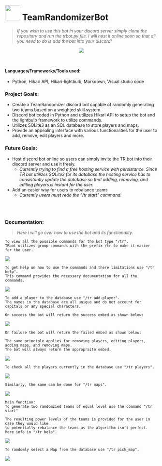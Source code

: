 # <img src= "https://user-images.githubusercontent.com/51865580/179876417-d2feba7c-43e9-40fb-997c-fbb16f98d14b.png" data-canonical-src= "https://user-images.githubusercontent.com/51865580/179876417-d2feba7c-43e9-40fb-997c-fbb16f98d14b.png" width = "50" height = "50" /> TeamRandomizerBot
> *If you wish to use this bot in your discord server simply clone the repository and run the trbot.py file. I will host it online soon so that all you need to do is add the bot into your discord!*

<p align="center">
<img src= "https://user-images.githubusercontent.com/51865580/179876418-0e8028b6-602c-4c2a-88d2-3326604889bd.png" data-canonical-src= "https://user-images.githubusercontent.com/51865580/179876418-0e8028b6-602c-4c2a-88d2-3326604889bd.png" />
</p>
<br / >

#### Languages/Frameworks/Tools used:

- Python, Hikari API, Hikari-lightbulb, Markdown, Visual studio code

### Project Goals:

- Create a TeamRandomizer discord bot capable of randomly generating two teams based on a weighted skill system.
- Discord bot coded in Python and utilizes Hikari API to setup the bot and the lightbulb framework to utilize commands.
- Utilizes SQLite3 as an SQL database to store players and maps.
- Provide an appealing interface with various functionalities for the user to add, remove, edit players and more.

### Future Goals:

- Host discord bot online so users can simply invite the TR bot into their discord server and use it freely.
  - *Currently trying to find a free hosting service with persistance. Since TR bot utilizes SQLite3 for its database
  the hosting service has to consistantly update the database so that adding, removing, and editing players is instant
  for the user.*
- Add an easier way for users to rebalance teams 
  - *Currently users must redo the "/tr start" command.*
<br />
<br />

### Documentation:

> *Here i will go over how to use the bot and its functionality.*
``` 
To view all the possible commands for the bot type "/tr".
TRbot utilizes group commands with the prefix /tr to make it easier for the user.
```
<img src= "https://user-images.githubusercontent.com/51865580/179876423-5d95d078-16e5-4789-a226-f7ce7aa10102.png" data-canonical-src= "https://user-images.githubusercontent.com/51865580/179876423-5d95d078-16e5-4789-a226-f7ce7aa10102.png" />

```
To get help on how to use the commands and there limitations use "/tr help".
This command provides the necessary documentation for all the commands.
```
<img src= "https://user-images.githubusercontent.com/51865580/179876419-0fa63fa7-310d-4ccf-8ecf-cd6782ff4999.png" data-canonical-src= "https://user-images.githubusercontent.com/51865580/179876419-0fa63fa7-310d-4ccf-8ecf-cd6782ff4999.png" />

```
To add a player to the database use "/tr add-player".
The names in the database are all unique and do not account for capitals or any special characters.

On success the bot will return the success embed as shown below:
```
<img src= "https://user-images.githubusercontent.com/51865580/179876414-5a62205f-0f1f-409a-b4df-e9f8046d7435.png" data-canonical-src= "https://user-images.githubusercontent.com/51865580/179876414-5a62205f-0f1f-409a-b4df-e9f8046d7435.png" />

```
On failure the bot will return the failed embed as shown below:

The same principle applies for removing players, editing players, adding maps, and removing maps.
The bot will always return the appropraite embed.
```
<img src= "https://user-images.githubusercontent.com/51865580/179876415-d61b7d85-4c83-4073-934a-fbc88546109d.png" data-canonical-src= "https://user-images.githubusercontent.com/51865580/179876415-d61b7d85-4c83-4073-934a-fbc88546109d.png" />

```
To check all the players currently in the database use "/tr players".
```
<img src= "https://user-images.githubusercontent.com/51865580/179876421-66d6174e-638b-476e-bb56-ae6b6dd59eee.png" data-canonical-src= "https://user-images.githubusercontent.com/51865580/179876421-66d6174e-638b-476e-bb56-ae6b6dd59eee.png" />

```
Similarly, the same can be done for "/tr maps".
```
<img src= "https://user-images.githubusercontent.com/51865580/179876420-668175dc-8adc-488e-80cd-e105b8655836.png" data-canonical-src= "https://user-images.githubusercontent.com/51865580/179876420-668175dc-8adc-488e-80cd-e105b8655836.png" />

```
Main function:
To generate two randomzied teams of equal level use the command "/tr start"

The resulting power levels of the teams is provided for the user in case they would like 
to potentially rebalance the teams as the algorithm isn't perfect. More info in "/tr help".
```
<img src= "https://user-images.githubusercontent.com/51865580/179881018-77ca463a-22c5-43dc-9ce9-af27915cf779.png" data-canonical-src= "https://user-images.githubusercontent.com/51865580/179881018-77ca463a-22c5-43dc-9ce9-af27915cf779.png" />

```
To randomly select a Map from the database use "/tr pick_map".
```
<img src= "https://user-images.githubusercontent.com/51865580/179881026-c576f1ed-8a4f-4a11-a764-5faa4780d24a.png" data-canonical-src= "https://user-images.githubusercontent.com/51865580/179881026-c576f1ed-8a4f-4a11-a764-5faa4780d24a.png" />
